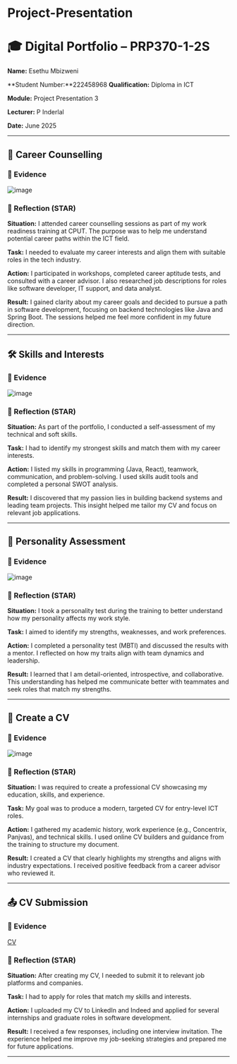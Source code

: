 # Project-Presentation
# 🎓 Digital Portfolio – PRP370-1-2S
 
**Name:** Esethu Mbizweni  

**Student Number:**222458968
**Qualification:** Diploma in ICT  

**Module:** Project Presentation 3  

**Lecturer:** P Inderlal  

**Date:** June 2025  
 
---
 
## 🧭 Career Counselling
 
### 📁 Evidence

![image](https://github.com/user-attachments/assets/335de35a-9e00-4905-91e9-e991cb24384d)

 
### 💭 Reflection (STAR)

**Situation:** I attended career counselling sessions as part of my work readiness training at CPUT. The purpose was to help me understand potential career paths within the ICT field.  

**Task:** I needed to evaluate my career interests and align them with suitable roles in the tech industry.  

**Action:** I participated in workshops, completed career aptitude tests, and consulted with a career advisor. I also researched job descriptions for roles like software developer, IT support, and data analyst.  

**Result:** I gained clarity about my career goals and decided to pursue a path in software development, focusing on backend technologies like Java and Spring Boot. The sessions helped me feel more confident in my future direction.
 
---
 
## 🛠️ Skills and Interests
 
### 📁 Evidence

![image](https://github.com/user-attachments/assets/5739fa27-4fda-49e0-983b-039164bdd983)

### 💭 Reflection (STAR)

**Situation:** As part of the portfolio, I conducted a self-assessment of my technical and soft skills.  

**Task:** I had to identify my strongest skills and match them with my career interests.  

**Action:** I listed my skills in programming (Java, React), teamwork, communication, and problem-solving. I used skills audit tools and completed a personal SWOT analysis.  

**Result:** I discovered that my passion lies in building backend systems and leading team projects. This insight helped me tailor my CV and focus on relevant job applications.
 
---
 
## 🧠 Personality Assessment
 
### 📁 Evidence

![image](https://github.com/user-attachments/assets/33009a37-61b9-4f85-bf67-18b2c984b968)
 
### 💭 Reflection (STAR)

**Situation:** I took a personality test during the training to better understand how my personality affects my work style.  

**Task:** I aimed to identify my strengths, weaknesses, and work preferences.  

**Action:** I completed a personality test (MBTI) and discussed the results with a mentor. I reflected on how my traits align with team dynamics and leadership.  

**Result:** I learned that I am detail-oriented, introspective, and collaborative. This understanding has helped me communicate better with teammates and seek roles that match my strengths.
 
---
 
## 📄 Create a CV
 
### 📁 Evidence

![image](https://github.com/user-attachments/assets/d10ca640-843e-41c5-b969-376208dda8b3)

 
### 💭 Reflection (STAR)

**Situation:** I was required to create a professional CV showcasing my education, skills, and experience.  

**Task:** My goal was to produce a modern, targeted CV for entry-level ICT roles.  

**Action:** I gathered my academic history, work experience (e.g., Concentrix, Panjvas), and technical skills. I used online CV builders and guidance from the training to structure my document.  

**Result:** I created a CV that clearly highlights my strengths and aligns with industry expectations. I received positive feedback from a career advisor who reviewed it.
 
---
 
## 📤 CV Submission
 
### 📁 Evidence

[CV](https://github.com/EsethuElsie/Project-Presentation/blob/main/Elsie%20Cv_merged.pdf)
 
### 💭 Reflection (STAR)

**Situation:** After creating my CV, I needed to submit it to relevant job platforms and companies.  

**Task:** I had to apply for roles that match my skills and interests.  

**Action:** I uploaded my CV to LinkedIn and Indeed and applied for several internships and graduate roles in software development.  

**Result:** I received a few responses, including one interview invitation. The experience helped me improve my job-seeking strategies and prepared me for future applications.
 
---


 
